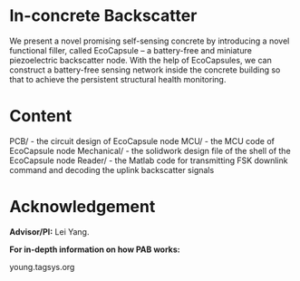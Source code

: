 # In-concrete Backscatter

We present a novel promising self-sensing concrete by introducing a novel functional filler, called EcoCapsule – a battery-free and miniature piezoelectric backscatter node. With the help of EcoCapsules, we can construct a battery-free sensing network inside the concrete building so that to achieve the persistent structural health monitoring.


# Content

PCB/ - the circuit design of EcoCapsule node
MCU/ - the MCU code of EcoCapsule node
Mechanical/ - the solidwork design file of the shell of the EcoCapsule node 
Reader/ - the Matlab code for transmitting FSK downlink command and decoding the uplink backscatter signals

# Acknowledgement

**Advisor/PI:** Lei Yang.

**For in-depth information on how PAB works:** 

young.tagsys.org
